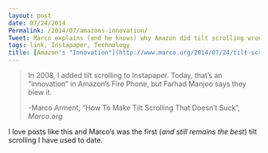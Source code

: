 ```yaml
---
layout: post
date: 07/24/2014
Permalink: /2014/07/amazons-innovation/
Tweet: Marco explains (and he knows) why Amazon did tilt scrolling wrong on their new phone.
tags: link, Instapaper, Technology
title: [Amazon's "Innovation"](http://www.marco.org/2014/07/24/tilt-scrolling-that-doesnt-suck)
---
```


<blockquote>
  <p>In 2008, I added tilt scrolling to Instapaper. Today, that’s an “innovation” in Amazon’s Fire Phone, but Farhad Manjoo says they blew it.</p>
  
  <p>-Marco Arment, &#8220;How To Make Tilt Scrolling That Doesn’t Suck&#8221;, <em>Marco.org</em></p>
</blockquote>

<p>I love posts like this and Marco&#8217;s was the first (<em>and still remains the best</em>) tilt scrolling I have used to date.</p>
